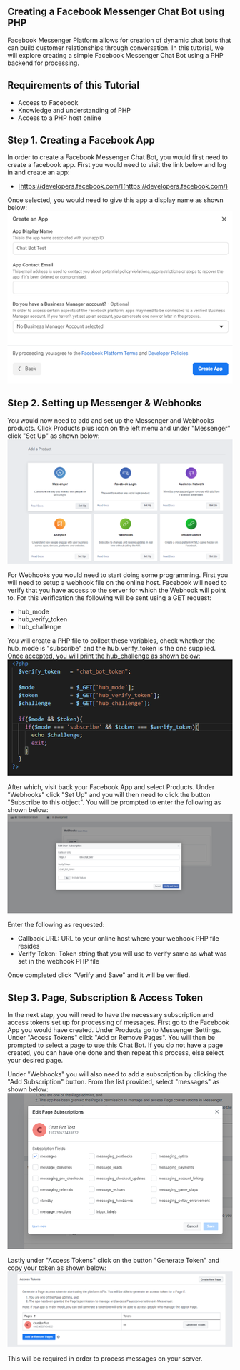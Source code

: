 ## Creating a Facebook Messenger Chat Bot using PHP

Facebook Messenger Platform allows for creation of dynamic chat bots that can build customer relationships through conversation. In this tutorial, we will explore creating 
a simple Facebook Messenger Chat Bot using a PHP backend for processing.

## Requirements of this Tutorial
- Access to Facebook
- Knowledge and understanding of PHP
- Access to a PHP host online

## Step 1. Creating a Facebook App
In order to create a Facebook Messenger Chat Bot, you would first need to create a facebook app. First you would need to visit the link below and log in and create an app:
- [https://developers.facebook.com/](https://developers.facebook.com/)

Once selected, you would need to give this app a display name as shown below:
![](images/facebook_app.png)

## Step 2. Setting up Messenger & Webhooks
You would now need to add and set up the Messenger and Webhooks products. Click Products plus icon on the left menu and under "Messenger" click "Set Up" as shown below:
![](images/add_products.png)

For Webhooks you would need to start doing some programming. First you will need to setup a webhook file on the online host. 
Facebook will need to verify that you have access to the server for which the Webhook will point to. For this verification the following will be sent using a GET request:
- hub_mode
- hub_verify_token
- hub_challenge

You will create a PHP file to collect these variables, check whether the hub_mode is "subscribe" and the hub_verify_token is the one supplied. Once accepted, you will print the hub_challenge as shown below:
![](images/webhook.png)

After which, visit back your Facebook App and select Products. Under "Webhooks" click "Set Up" and you will then need to click the button "Subscribe to this object". You will be prompted to enter the following as shown below:
![](images/setup_webhook.png)

Enter the following as requested:
- Callback URL: URL to your online host where your webhook PHP file resides
- Verify Token: Token string that you will use to verify same as what was set in the webhook PHP file

Once completed click "Verify and Save" and it will be verified.

## Step 3. Page, Subscription & Access Token
In the next step, you will need to have the necessary subscription and access tokens set up for processing of messages. First go to the Facebook App you would have created.
Under Products go to Messenger Settings. Under "Access Tokens" click "Add or Remove Pages". You will then be prompted to select a page to use this Chat Bot. If you do not
have a page created, you can have one done and then repeat this process, else select your desired page. 

Under "Webhooks" you will also need to add a subscription by clicking the "Add Subscription" button. From the list provided, select "messages" as shown below:
![](images/page_subscriptions.png)

Lastly under "Access Tokens" click on the button "Generate Token" and copy your token as shown below:
![](images/access_token.png)

This will be required in order to process messages on your server.
